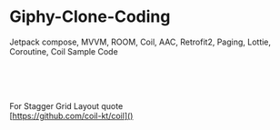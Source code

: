 # Giphy-Clone-Coding
Jetpack compose, MVVM, ROOM, Coil, AAC, Retrofit2, Paging, Lottie, Coroutine, Coil Sample Code
  
<br/>
<br/>
<br/>

For Stagger Grid Layout quote  
[https://github.com/coil-kt/coil]()

